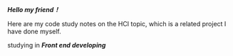***Hello my friend！*** 

Here are my code study notes on the HCI topic, which is a related project I have done myself. 

studying in ***Front end developing***
